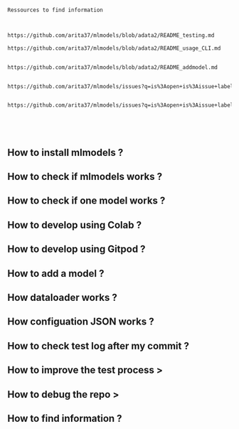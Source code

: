 
```bash

Ressources to find information



https://github.com/arita37/mlmodels/blob/adata2/README_testing.md

https://github.com/arita37/mlmodels/blob/adata2/README_usage_CLI.md


https://github.com/arita37/mlmodels/blob/adata2/README_addmodel.md


https://github.com/arita37/mlmodels/issues?q=is%3Aopen+is%3Aissue+label%3Adev-documentation


https://github.com/arita37/mlmodels/issues?q=is%3Aopen+is%3Aissue+label%3Adev-documentation






```


## How to install mlmodels ?



## How to check if mlmodels works ?




## How to check if  one model works ?





## How to develop using Colab ?


## How to develop using Gitpod ?




## How to add  a model ?



## How dataloader works ?




## How configuation JSON works ?





## How to check test log after my commit ?





## How to improve the test process >





## How to debug the repo >





## How to find information ?














